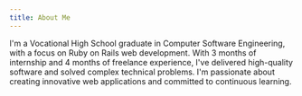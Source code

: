 ```yaml
---
title: About Me
---
```

I'm a Vocational High School graduate in Computer Software Engineering, with a focus on Ruby on Rails web development. With 3 months of internship and 4 months of freelance experience, I've delivered high-quality software and solved complex technical problems. I'm passionate about creating innovative web applications and committed to continuous learning.
